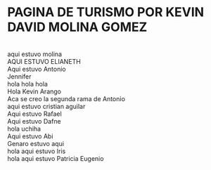 # PAGINA DE TURISMO POR KEVIN DAVID MOLINA GOMEZ 
<br/>aqui estuvo molina
<br/>AQUI ESTUVO ELIANETH
<br/>Aqui estuvo Antonio
<br/>Jennifer
<br/>hola hola hola
<br/>Hola Kevin Arango
<br/>Aca se creo la segunda rama de Antonio
<br/> aqui estuvo cristian aguilar
<br/>Aqui estuvo Rafael
<br/>Aqui estuvo Dafne
<br/>hola uchiha
<br/>Aqui estuvo Abi
<br>Genaro estuvo aqui
<br/>hola aqui estuvo Iris
<br/>hola aqui estuvo Patricia Eugenio
